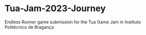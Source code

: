 # Tua-Jam-2023-Journey
Endless Runner game submission for the Tua Game Jam in Instituto Politécnico de Bragança
